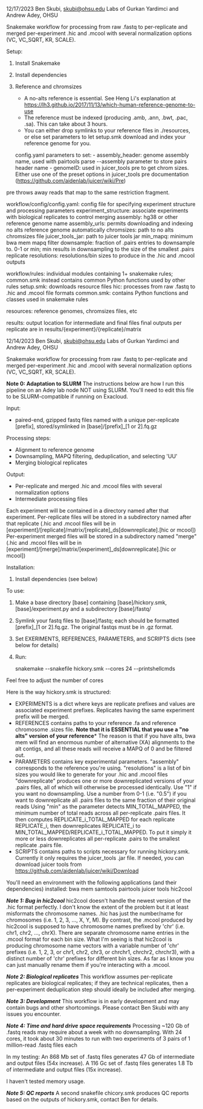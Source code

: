 12/17/2023
Ben Skubi, skubi@ohsu.edu
Labs of Gurkan Yardimci and Andrew Adey, OHSU

Snakemake workflow for processing from raw .fastq to per-replicate and merged per-experiment .hic and .mcool with several normalization options (VC, VC_SQRT, KR, SCALE).

Setup:

1. Install Snakemake
2. Install dependencies
3. Reference and chromsizes
    - A no-alts reference is essential. See Heng Li's explanation at https://lh3.github.io/2017/11/13/which-human-reference-genome-to-use
    - The reference must be indexed (producing .amb, .ann, .bwt, .pac, .sa). This can take about 3 hours.
    - You can either drop symlinks to your reference files in ./resources, or else set parameters to let setup.smk download and index
    your reference genome for you.
    
    config.yaml parameters to set:
        - assembly_header: genome assembly name, used with pairtools parse --assembly parameter to store pairs header name
        - genomeID: used in juicer_tools pre to get chrom sizes. Either use one of the preset options in juicer_tools pre documentation (https://github.com/aidenlab/juicer/wiki/Pre)

pre throws away reads that map to the same restriction fragment.


workflow/config/config.yaml: config file for specifying experiment structure and processing parameters
    experiment_structure: associate experiments with biological replicates to control merging
    assembly: hg38 or other reference genome name
    assembly_urls: permits downloading and indexing no alts reference genome automatically 
    chromsizes: path to no alts chromsizes file
    juicer_tools_jar: path to juicer tools jar
    min_mapq: minimum bwa mem mapq filter
    downsample: fraction of .pairs entries to downsample to. 0-1 or min; min results in downsampling to the size of the smallest .pairs replicate
    resolutions: resolutions/bin sizes to produce in the .hic and .mcool outputs

workflow/rules: individual modules containing 1+ snakemake rules; common.smk instead contains common Python functions used by other rules
    setup.smk: downloads resource files
    hic: processes from raw .fastq to .hic and .mcool file formats
    common.smk: contains Python functions and classes used in snakemake rules

resources: reference genomes, chromsizes files, etc

results: output location for intermediate and final files
    final outputs per replicate are in results/{experiment}/{replicate}/matrix



12/14/2023
Ben Skubi, skubi@ohsu.edu
Labs of Gurkan Yardimci and Andrew Adey, OHSU

Snakemake workflow for processing from raw .fastq to per-replicate and merged per-experiment .hic and .mcool with several normalization options (VC, VC_SQRT, KR, SCALE).

********Note 0: Adaptation to SLURM********
The instructions below are how I run this pipeline on an Adey lab node NOT using SLURM.
You'll need to edit this file to be SLURM-compatible if running on Exacloud.

Input:
* paired-end, gzipped fastq files named with a unique per-replicate [prefix], stored/symlinked in [base]/[prefix]_[1 or 2].fq.gz

Processing steps:
* Alignment to reference genome
* Downsampling, MAPQ filtering, deduplication, and selecting 'UU'
* Merging biological replicates

Output:
* Per-replicate and merged .hic and .mcool files with several normalization options
* Intermediate processing files

Each experiment will be contained in a directory named after that experiment.
Per-replicate files will be stored in a subdirectory named after that replicate (.hic and .mcool files will be in [experiment]/[replicate]/matrix/[replicate]_ds[downreplicate].[hic or mcool])
Per-experiment merged files will be stored in a subdirectory named "merge" (.hic and .mcool files will be in [experiment]/[merge]/matrix/[experiment]_ds[downreplicate].[hic or mcool])

Installation:
1. Install dependencies (see below)

To use:
1. Make a base directory [base] containing [base]/hickory.smk, [base]/experiment.py and a subdirectory [base]/fastq/
2. Symlink your fastq files to [base]/fastq; each should be formatted [prefix]_[1 or 2].fq.gz. The original fastqs must be in .gz format.
3. Set EXERIMENTS, REFERENCES, PARAMETERS, and SCRIPTS dicts (see below for details)
4. Run:
    
    snakemake --snakefile hickory.smk --cores 24 --printshellcmds

Feel free to adjust the number of cores

Here is the way hickory.smk is structured:
* EXPERIMENTS is a dict where keys are replicate prefixes and values are associated experiment prefixes. Replicates having the same experiment prefix will be merged.
* REFERENCES contains paths to your reference .fa and reference chromosome .sizes file.
    ******Note that it is ESSENTIAL that you use a "no alts" version of your reference*******
        The reason is that if you have alts, bwa mem will find an enormous number of alternative (XA) alignments to the alt contigs,
        and all these reads will receive a MAPQ of 0 and be filtered out.
* PARAMETERS contains key experimental parameters.
    "assembly" corresponds to the reference you're using.
    "resolutions" is a list of bin sizes you would like to generate for your .hic and .mcool files
    "downreplicate" produces one or more downreplicated versions of your .pairs files, all of which will otherwise be processed identically.
        Use "1" if you want no downsampling.
        Use a number from 0-1 (i.e. "0.5") if you want to downreplicate all .pairs files to the same fraction of their original reads
        Using "min" as the parameter detects MIN_TOTAL_MAPPED, the minimum number of total reads across all per-replicate .pairs files.
            It then computes REPLICATE_i_TOTAL_MAPPED for each replicate REPLICATE_i, then downreplicates REPLICATE_i to MIN_TOTAL_MAPPED/REPLICATE_i_TOTAL_MAPPED.
            To put it simply it more or less downreplicates all per-replicate .pairs to the smallest replicate .pairs file.
* SCRIPTS contains paths to scripts necessary for running hickory.smk. Currently it only requires the juicer_tools .jar file.
    If needed, you can download juicer tools from https://github.com/aidenlab/juicer/wiki/Download

You'll need an environment with the following applications (and their dependencies) installed:
bwa mem
samtools
pairtools
juicer tools
hic2cool

***Note 1: Bug in hic2cool***
hic2cool doesn't handle the newest version of the .hic format perfectly. I don't know the extent of the problem
but it at least misformats the chromosome names. .hic has just the number/name for chromosomes (i.e. 1, 2, 3, ..., X, Y, M).
By contrast, the .mcool produced by hic2cool is supposed to have chromosome names prefixed by 'chr' (i.e. chr1, chr2, ..., chrX).
There are separate chromosome name entries in the .mcool format for each bin size. What I'm seeing is that hic2cool is producing
chromosome name vectors with a variable number of 'chr' prefixes (i.e. 1, 2, 3, or chr1, chr2, chr3, or chrchr1, chrchr2, chrchr3),
with a distinct number of 'chr' prefixes for different bin sizes. As far as I know you can just manually rename them if you're interacting
with a .mcool.

***Note 2: Biological replicates***
This workflow assumes per-replicate replicates are biological replicates; if they are technical replicates, then a per-experiment deduplication step
should ideally be included after merging.

***Note 3: Development***
This workflow is in early development and may contain bugs and other shortcomings. Please contact Ben Skubi with any issues you encounter.

***Note 4: Time and hard drive space requirements***
Processing ~120 Gb of .fastq reads may require about a week with no downsampling.
With 24 cores, it took about 30 minutes to run with two experiments of 3 pairs of 1 million-read .fastq files each

In my testing:
An 868 Mb set of .fastq files generates 47 Gb of intermediate and output files (54x increase).
A 116 Gc set of .fastq files generates 1.8 Tb of intermediate and output files (15x increase).

I haven't tested memory usage.

***Note 5: QC reports***
A second snakefile chicory.smk produces QC reports based on the outputs of hickory.smk, contact Ben for details.
